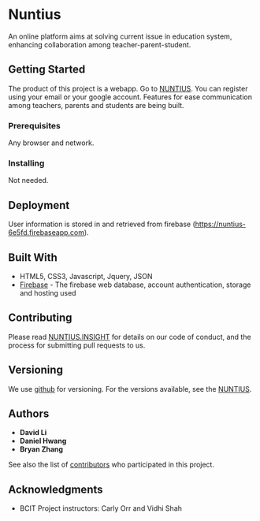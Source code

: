 # Nuntius
An online platform aims at solving current issue in education system, enhancing collaboration among teacher-parent-student.


## Getting Started

The product of this project is a webapp. Go to [NUNTIUS](https://nuntius-6e5fd.firebaseapp.com). You can register using your email or your google account. Features for ease communication among teachers, parents and students are being built.


### Prerequisites

Any browser and network.


### Installing

Not needed.


## Deployment

User information is stored in and retrieved from firebase (https://nuntius-6e5fd.firebaseapp.com).

## Built With

* HTML5, CSS3, Javascript, Jquery, JSON
* [Firebase](https://firebase.google.com/) - The firebase web database, account authentication, storage and hosting used

## Contributing

Please read [NUNTIUS.INSIGHT](https://github.com/humble92/Nuntius/pulse) for details on our code of conduct, and the process for submitting pull requests to us.

## Versioning

We use [github](https://github.com/humble92/Nuntius/commits/master) for versioning. For the versions available, see the [NUNTIUS](https://github.com/humble92/Nuntius). 

## Authors

* **David Li**
* **Daniel Hwang** 
* **Bryan Zhang**


See also the list of [contributors](https://github.com/humble92/Nuntius/graphs/contributors) who participated in this project.



## Acknowledgments

* BCIT Project instructors: Carly Orr and Vidhi Shah	

